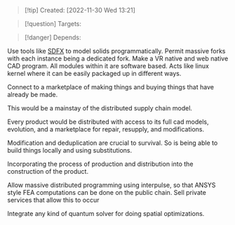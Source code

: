 >[!tip] Created: [2022-11-30 Wed 13:21]

>[!question] Targets: 

>[!danger] Depends: 

Use tools like [SDFX](https://github.com/deadsy/sdfx) to model solids programmatically.
Permit massive forks with each instance being a dedicated fork.
Make a VR native and web native CAD program.
All modules within it are software based.
Acts like linux kernel where it can be easily packaged up in different ways.

Connect to a marketplace of making things and buying things that have already be made.

This would be a mainstay of the distributed supply chain model.

Every product would be distributed with access to its full cad models, evolution, and a marketplace for repair, resupply, and modifications.

Modification and deduplication are crucial to survival.  So is being able to build things locally and using substitutions.

Incorporating the process of production and distribution into the construction of the product.

Allow massive distributed programming using interpulse, so that ANSYS style FEA computations can be done on the public chain.  Sell private services that allow this to occur

Integrate any kind of quantum solver for doing spatial optimizations.